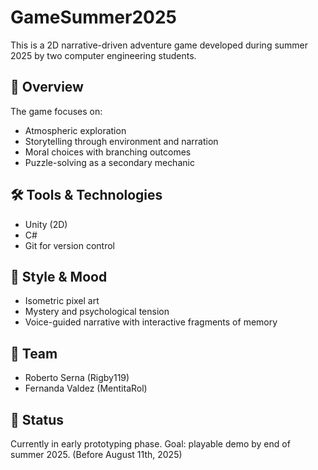 # GameSummer2025
This is a 2D narrative-driven adventure game developed during summer 2025 by two computer engineering students.

## 🎯 Overview
The game focuses on:
- Atmospheric exploration
- Storytelling through environment and narration
- Moral choices with branching outcomes
- Puzzle-solving as a secondary mechanic

## 🛠️ Tools & Technologies
- Unity (2D)
- C#
- Git for version control

## 🎨 Style & Mood
- Isometric pixel art
- Mystery and psychological tension
- Voice-guided narrative with interactive fragments of memory

## 👥 Team
- Roberto Serna (Rigby119)
- Fernanda Valdez (MentitaRol)

## 📌 Status
Currently in early prototyping phase. Goal: playable demo by end of summer 2025. (Before August 11th, 2025)
